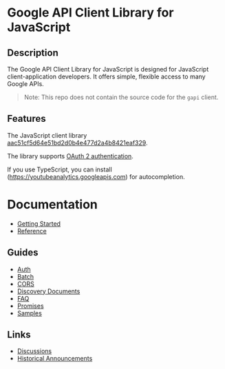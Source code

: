 # Google API Client Library for JavaScript

## Description

The Google API Client Library for JavaScript is designed for JavaScript client-application
developers. It offers simple, flexible access to many Google APIs.

> Note: This repo does not contain the source code for the `gapi` client.

## Features

The JavaScript client library [aac51cf5d64e51bd2d0b4e477d2a4b8421eaf329](https://developers.google.com/apis-explorer/#p/).

The library supports [OAuth 2 authentication](https://developers.google.com/api-client-library/javascript/features/authentication).

If you use TypeScript, you can install (https://youtubeanalytics.googleapis.com) for autocompletion.
# Documentation
- [Getting Started](docs/start.md)
- [Reference](docs/reference.md)

## Guides

- [Auth](docs/auth.md)
- [Batch](docs/batch.md)
- [CORS](docs/cors.md)
- [Discovery Documents](docs/discovery.md)
- [FAQ](docs/faq.md)
- [Promises](docs/promises.md)
- [Samples](docs/samples.md)

## Links

- [Discussions](https://github.com/google/google-api-javascript-client/issues)
- [Historical Announcements](http://google-api-javascript-client.blogspot.com/)
